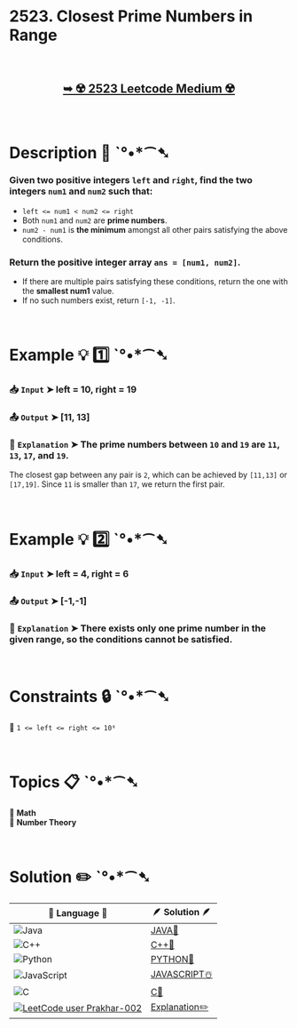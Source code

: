 # 2523. Closest Prime Numbers in Range

</br>

<h2 align="center"> 

<a href="https://leetcode.com/problems/closest-prime-numbers-in-range/description/?envType=daily-question&envId=2025-03-07"><strong>➥ ☢️ 2523 Leetcode Medium ☢️ </strong></a>
</h2>

</br>

# Description 📜 ˋ°•*⁀➷

### Given two positive integers `left` and `right`, find the two integers `num1` and `num2` such that:

- `left <= num1 < num2 <= right`
- Both `num1` and `num2` are **prime numbers**.
- `num2 - num1` is **the minimum** amongst all other pairs satisfying the above conditions.

### Return the positive integer array `ans = [num1, num2]`.

- If there are multiple pairs satisfying these conditions, return the one with the **smallest num1** value.
- If no such numbers exist, return `[-1, -1]`.

</br>

# Example 💡 1️⃣ ˋ°•*⁀➷

  ### 📥 `Input`  ➤ left = 10, right = 19

  ### 📤 `Output`  ➤ [11, 13]

  ### 🔦 `Explanation`  ➤ The prime numbers between `10` and `19` are `11`, `13`, `17`, and `19`.
The closest gap between any pair is `2`, which can be achieved by `[11,13]` or `[17,19]`.
Since `11` is smaller than `17`, we return the first pair.

</br>

# Example 💡 2️⃣ ˋ°•*⁀➷

  ### 📥 `Input` ➤ left = 4, right = 6

  ### 📤 `Output`  ➤ [-1,-1]

  ### 🔦 `Explanation` ➤ There exists only **one prime number** in the given range, so the conditions cannot be satisfied.

</br>

# Constraints 🔒 ˋ°•*⁀➷

🔹 `1 <= left <= right <= 10⁶` </br>

</br>

# Topics 📋 ˋ°•*⁀➷

🔸 **Math**  </br>
🔸 **Number Theory**  </br>

</br>

# Solution ✏️ ˋ°•*⁀➷

| 📒 Language 📒  | 🪶 Solution 🪶 |
| ------------- | ------------- |
|  ![Java](https://img.shields.io/badge/java-%23ED8B00.svg?style=for-the-badge&logo=openjdk&logoColor=white)  | [JAVA🍁]() |
|  ![C++](https://img.shields.io/badge/c++-%2300599C.svg?style=for-the-badge&logo=c%2B%2B&logoColor=white)  | [C++🎲]()  |
|  ![Python](https://img.shields.io/badge/python-3670A0?style=for-the-badge&logo=python&logoColor=ffdd54)    | [PYTHON🍰]() |
| ![JavaScript](https://img.shields.io/badge/javascript-%23323330.svg?style=for-the-badge&logo=javascript&logoColor=%23F7DF1E)   | [JAVASCRIPT☃️]() |
|   ![C](https://img.shields.io/badge/c-%2300599C.svg?style=for-the-badge&logo=c&logoColor=white)   | [C💖]()  |
| [![LeetCode user Prakhar-002](https://img.shields.io/badge/dynamic/json?style=for-the-badge&labelColor=black&color=%23ffa116&label=Solved&query=solvedOverTotal&url=https%3A%2F%2Fleetcode-badge.vercel.app%2Fapi%2Fusers%2FPrakhar-002&logo=leetcode&logoColor=yellow)](https://leetcode.com/Prakhar-002/)  | [Explanation✏️]() |


